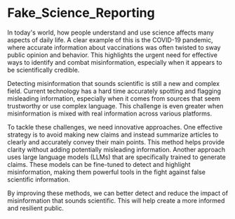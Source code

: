 # Fake_Science_Reporting

In today's world, how people understand and use science affects many aspects of daily life. A clear example of this is the COVID-19 pandemic, where accurate information about vaccinations was often twisted to sway public opinion and behavior. This highlights the urgent need for effective ways to identify and combat misinformation, especially when it appears to be scientifically credible.

Detecting misinformation that sounds scientific is still a new and complex field. Current technology has a hard time accurately spotting and flagging misleading information, especially when it comes from sources that seem trustworthy or use complex language. This challenge is even greater when misinformation is mixed with real information across various platforms.

To tackle these challenges, we need innovative approaches. One effective strategy is to avoid making new claims and instead summarize articles to clearly and accurately convey their main points. This method helps provide clarity without adding potentially misleading information. Another approach uses large language models (LLMs) that are specifically trained to generate claims. These models can be fine-tuned to detect and highlight misinformation, making them powerful tools in the fight against false scientific information.

By improving these methods, we can better detect and reduce the impact of misinformation that sounds scientific. This will help create a more informed and resilient public.
